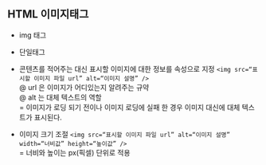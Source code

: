 ## HTML 이미지태그 
- img  태그
- 단일태그 
- 콘텐츠를 적어주는 대신 표시할 이미지에 대한 정보를 속성으로 지정 
`<img src=“표시할 이미지 파일 url” alt=“이미지 설명” />`  
@ url 은 이미지가 어디있는지 알려주는 규약  
@ alt 는 대체 텍스트의 역할  
= 이미지가 로딩 되기 전이나 이미지 로딩에 실패 한 경우 이미지 대신에 대체 텍스트가 표시된다.  

- 이미지 크기 조절 
`<img src=“표시할 이미지 파일 url” alt=“이미지 설명” width=“너비값” height=“높이값” />`  
= 너비와 높이는 px(픽셀) 단위로 적용   




